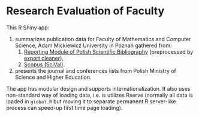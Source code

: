 # Research Evaluation of Faculty

This R Shiny app:

1. summarizes publication data for Faculty of Mathematics and Computer Science, Adam Mickiewicz University in Poznań gathered from:
   1. [Reporting Module of Polish Scientific Bibliography](https://pbn.nauka.gov.pl/pbn-report-web/) (preprocessed by [export cleaner](https://github.com/andre-wojtowicz/pbn-export-cleaner)),
   2. [Scopus (SciVal)](https://www.scival.com/).
2. presents the journal and conferences lists from Polish Ministry of Science and Higher Education.

The app has modular design and supports internationalization. It also uses non-standard way of loading data, i.e. is utilizes Rserve (normally all data is loaded in `global.R` but moving it to separate permanent R server-like process can speed-up first time page loading).

